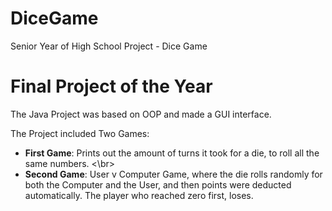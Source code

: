 # DiceGame
Senior Year of High School Project - Dice Game 

# **Final Project of the Year**
The Java Project was based on OOP and made a GUI interface. 

The Project included Two Games: 
  - **First Game**: Prints out the amount of turns it took for a die, to roll all the same numbers. <\br>
  - **Second Game**: User v Computer Game, where the die rolls randomly for both the Computer and 
                       the User, and then points were deducted automatically. The player who reached
                       zero first, loses. 
